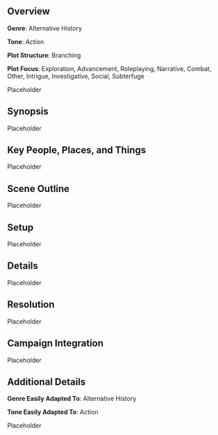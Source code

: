## Overview

**Genre**: Alternative History

**Tone**: Action

**Plot Structure**: Branching

**Plot Focus**: Exploration, Advancement, Roleplaying, Narrative, Combat, Other, Intrigue, Investigative, Social, Subterfuge

Placeholder

## Synopsis

Placeholder

## Key People, Places, and Things

Placeholder

## Scene Outline

Placeholder

## Setup

Placeholder

## Details

Placeholder

## Resolution

Placeholder

## Campaign Integration

Placeholder

## Additional Details

**Genre Easily Adapted To**: Alternative History

**Tone Easily Adapted To**: Action

Placeholder